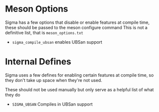 # Meson Options
Sigma has a few options that disable or enable features at compile time, these should be passed to the meson configure command
This is not a definitive list, that is `meson_options.txt`

- `sigma_compile_ubsan` enables UBSan support

# Internal Defines
Sigma uses a few defines for enabling certain features at compile time, so they don't take up space when they're not used.

These should not be used manually but only serve as a helpful list of what they do

- `SIGMA_UBSAN` Compiles in UBSan support